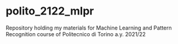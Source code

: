 # polito_2122_mlpr
 Repository holding my materials for Machine Learning and Pattern Recognition course of Politecnico di Torino a.y. 2021/22
